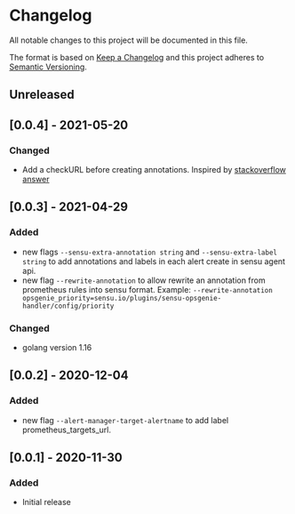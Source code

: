 # Changelog
All notable changes to this project will be documented in this file.

The format is based on [Keep a Changelog](http://keepachangelog.com/en/1.0.0/)
and this project adheres to [Semantic
Versioning](http://semver.org/spec/v2.0.0.html).

## Unreleased

## [0.0.4] - 2021-05-20
### Changed
- Add a checkURL before creating annotations. Inspired by [stackoverflow answer](https://stackoverflow.com/questions/31480710/validate-url-with-standard-package-in-go)

## [0.0.3] - 2021-04-29

### Added
- new flags `--sensu-extra-annotation string` and `--sensu-extra-label string` to add annotations and labels in each alert create in sensu agent api.
- new flag `--rewrite-annotation` to allow rewrite an annotation from prometheus rules into sensu format. Example: `--rewrite-annotation opsgenie_priority=sensu.io/plugins/sensu-opsgenie-handler/config/priority`

### Changed
- golang version 1.16

## [0.0.2] - 2020-12-04

### Added
- new flag `--alert-manager-target-alertname` to add label prometheus_targets_url.


## [0.0.1] - 2020-11-30

### Added
- Initial release
